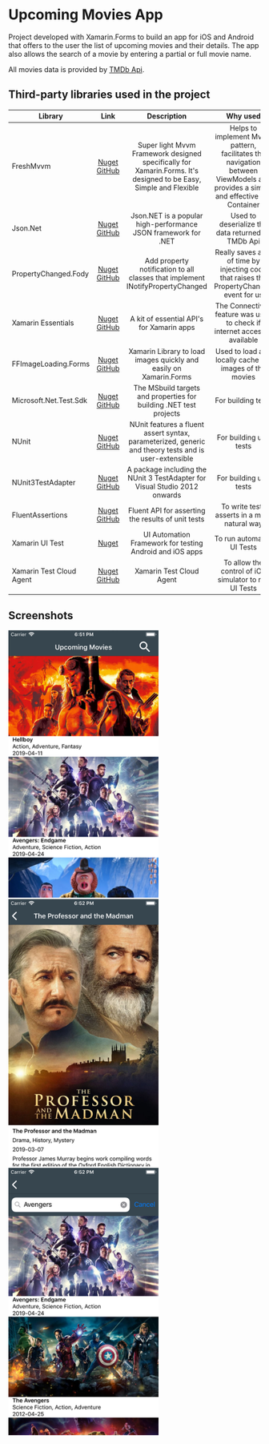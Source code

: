 # Upcoming Movies App

Project developed with Xamarin.Forms to build an app for iOS and Android that offers to the user the list of upcoming movies and their details. The app also allows the search of a movie by entering a partial or full movie name.

All movies data is provided by [TMDb Api](https://developers.themoviedb.org/3).

## Third-party libraries used in the project


|Library | Link | Description | Why used|
| ------------------- | :------------------: |:------------------: |:------------------: |
| FreshMvvm |[Nuget](https://www.nuget.org/packages/FreshMvvm) [GitHub](https://github.com/rid00z/FreshMvvm)| Super light Mvvm Framework designed specifically for Xamarin.Forms. It's designed to be Easy, Simple and Flexible | Helps to implement Mvvm pattern, facilitates the navigation between ViewModels and provides a simple and effective IoC Container ||
| Json.Net |[Nuget](https://www.nuget.org/packages/Newtonsoft.Json) [GitHub](https://github.com/JamesNK/Newtonsoft.Json)| Json.NET is a popular high-performance JSON framework for .NET | Used to deserialize the data returned by TMDb Api ||
| PropertyChanged.Fody |[Nuget](https://www.nuget.org/packages/PropertyChanged.Fody) [GitHub](https://github.com/Fody/PropertyChanged)| Add property notification to all classes that implement INotifyPropertyChanged | Really saves a lot of time by injecting code that raises the PropertyChanged event for us ||
| Xamarin Essentials |[Nuget](https://www.nuget.org/packages/Xamarin.Essentials) [GitHub](https://github.com/xamarin/Essentials)| A kit of essential API's for Xamarin apps | The Connectivity feature was used to check if internet access is available ||
| FFImageLoading.Forms |[Nuget](https://www.nuget.org/packages/Xamarin.FFImageLoading.Forms) [GitHub](https://github.com/luberda-molinet/FFImageLoading)| Xamarin Library to load images quickly and easily on Xamarin.Forms | Used to load and locally cache the images of the movies ||
| Microsoft.Net.Test.Sdk |[Nuget](https://www.nuget.org/packages/Microsoft.NET.Test.Sdk) [GitHub](https://github.com/microsoft/vstest/)| The MSbuild targets and properties for building .NET test projects | For building tests ||
| NUnit |[Nuget](https://www.nuget.org/packages/NUnit) [GitHub](https://github.com/nunit/nunit)| NUnit features a fluent assert syntax, parameterized, generic and theory tests and is user-extensible | For building unit tests ||
| NUnit3TestAdapter |[Nuget](https://www.nuget.org/packages/NUnit3TestAdapter) [GitHub](https://github.com/nunit/nunit3-vs-adapter)| A package including the NUnit 3 TestAdapter for Visual Studio 2012 onwards | For building unit tests ||
| FluentAssertions |[Nuget](https://www.nuget.org/packages/FluentAssertions) [GitHub](https://github.com/fluentassertions/fluentassertions)| Fluent API for asserting the results of unit tests | To write tests asserts in a more natural way ||
| Xamarin UI Test |[Nuget](https://www.nuget.org/packages/Xamarin.UITest) | UI Automation Framework for testing Android and iOS apps | To run automated UI Tests ||
| Xamarin Test Cloud Agent |[Nuget](https://www.nuget.org/packages/Xamarin.TestCloud.Agent) [GitHub](https://github.com/calabash/calabash-ios-server) | Xamarin Test Cloud Agent | To allow the control of iOS simulator to run UI Tests ||

## Screenshots


<img src="https://github.com/er7santana/UpcomingMovies/blob/development/screenshots/screenshot_1.png" width="300px"/>
<img src="https://github.com/er7santana/UpcomingMovies/blob/development/screenshots/screenshot_2.png" width="300px"/>
<img src="https://github.com/er7santana/UpcomingMovies/blob/development/screenshots/screenshot_3.png" width="300px"/>
